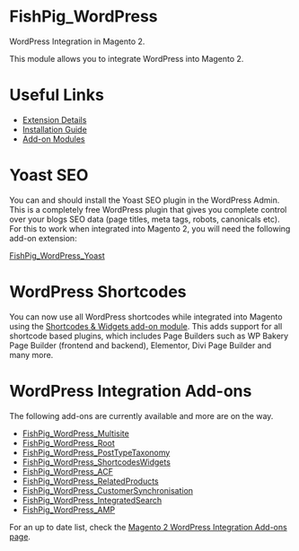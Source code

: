 # FishPig_WordPress

WordPress Integration in Magento 2.

This module allows you to integrate WordPress into Magento 2. 

# Useful Links

- <a href="https://fishpig.co.uk/magento/wordpress-integration/" target="_blank">Extension Details</a>
- <a href="https://fishpig.co.uk/magento/wordpress-integration/installation/" target="_blank">Installation Guide</a>
- <a href="https://fishpig.co.uk/magento/wordpress-integration/add-ons/" target="_blank">Add-on Modules</a>

# Yoast SEO

You can and should install the Yoast SEO plugin in the WordPress Admin. This is a completely free WordPress plugin that gives you complete control over your blogs SEO data (page titles, meta tags, robots, canonicals etc). For this to work when integrated into Magento 2, you will need the following add-on extension:

<a href="https://github.com/bentideswell/magento2-wordpress-integration-yoastseo" target="_blank">FishPig_WordPress_Yoast</a>

# WordPress Shortcodes

You can now use all WordPress shortcodes while integrated into Magento using the <a href="https://fishpig.co.uk/magento/wordpress-integration/shortcodes-widgets/" target="_blank">Shortcodes & Widgets add-on module</a>. This adds support for all shortcode based plugins, which includes Page Builders such as WP Bakery Page Builder (frontend and backend), Elementor, Divi Page Builder and many more.

# WordPress Integration Add-ons

The following add-ons are currently available and more are on the way.

- <a href="https://fishpig.co.uk/magento/wordpress-integration/multisite/" target="_blank">FishPig_WordPress_Multisite</a>
- <a href="https://fishpig.co.uk/magento/wordpress-integration/root/" target="_blank">FishPig_WordPress_Root</a>
- <a href="https://fishpig.co.uk/magento/wordpress-integration/post-types-taxonomies/" target="_blank">FishPig_WordPress_PostTypeTaxonomy</a>
- <a href="https://fishpig.co.uk/magento/wordpress-integration/shortcodes-widgets/" target="_blank">FishPig_WordPress_ShortcodesWidgets</a>
- <a href="https://fishpig.co.uk/magento/wordpress-integration/advanced-custom-fields/" target="_blank">FishPig_WordPress_ACF</a>
- <a href="https://fishpig.co.uk/magento/wordpress-integration/related-products/" target="_blank">FishPig_WordPress_RelatedProducts</a>
- <a href="https://fishpig.co.uk/magento/wordpress-integration/customer-synchronisation/" target="_blank">FishPig_WordPress_CustomerSynchronisation</a>
- <a href="https://fishpig.co.uk/magento/wordpress-integration/integrated-search/" target="_blank">FishPig_WordPress_IntegratedSearch</a>
- <a href="https://fishpig.co.uk/magento/wordpress-integration/amp/" target="_blank">FishPig_WordPress_AMP</a>

For an up to date list, check the <a href="https://fishpig.co.uk/magento/wordpress-integration/add-ons/" target="_blank">Magento 2 WordPress Integration Add-ons page</a>.
